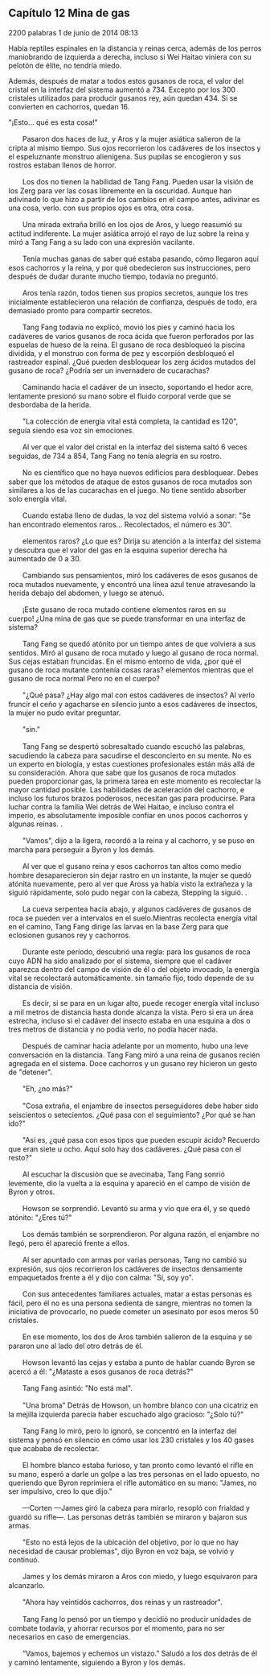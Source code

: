
## Capítulo 12 Mina de gas


2200 palabras
1 de junio de 2014 08:13


Había reptiles espinales en la distancia y reinas cerca, además de los perros maniobrando de izquierda a derecha, incluso si Wei Haitao viniera con su pelotón de élite, no tendría miedo.

Además, después de matar a todos estos gusanos de roca, el valor del cristal en la interfaz del sistema aumentó a 734. Excepto por los 300 cristales utilizados para producir gusanos rey, aún quedan 434. Si se convierten en cachorros, quedan 16.

"¡Esto... qué es esta cosa!"

　　Pasaron dos haces de luz, y Aros y la mujer asiática salieron de la cripta al mismo tiempo. Sus ojos recorrieron los cadáveres de los insectos y el espeluznante monstruo alienígena. Sus pupilas se encogieron y sus rostros estaban llenos de horror.

　　Los dos no tienen la habilidad de Tang Fang. Pueden usar la visión de los Zerg para ver las cosas libremente en la oscuridad. Aunque han adivinado lo que hizo a partir de los cambios en el campo antes, adivinar es una cosa, verlo. con sus propios ojos es otra, otra cosa.

　　Una mirada extraña brilló en los ojos de Aros, y luego reasumió su actitud indiferente. La mujer asiática arrojó el rayo de luz sobre la reina y miró a Tang Fang a su lado con una expresión vacilante.

　　Tenía muchas ganas de saber qué estaba pasando, cómo llegaron aquí esos cachorros y la reina, y por qué obedecieron sus instrucciones, pero después de dudar durante mucho tiempo, todavía no preguntó.

　　Aros tenía razón, todos tienen sus propios secretos, aunque los tres inicialmente establecieron una relación de confianza, después de todo, era demasiado pronto para compartir secretos.

　　Tang Fang todavía no explicó, movió los pies y caminó hacia los cadáveres de varios gusanos de roca ácida que fueron perforados por las espuelas de hueso de la reina. El gusano de roca desbloqueó la piscina dividida, y el monstruo con forma de pez y escorpión desbloqueó el rastreador espinal. ¿Qué pueden desbloquear los zerg ácidos mutados del gusano de roca? ¿Podría ser un invernadero de cucarachas?

　　Caminando hacia el cadáver de un insecto, soportando el hedor acre, lentamente presionó su mano sobre el fluido corporal verde que se desbordaba de la herida.

　　"La colección de energía vital está completa, la cantidad es 120", seguía siendo esa voz sin emociones.

　　Al ver que el valor del cristal en la interfaz del sistema saltó 6 veces seguidas, de 734 a 854, Tang Fang no tenía alegría en su rostro.

　　No es científico que no haya nuevos edificios para desbloquear. Debes saber que los métodos de ataque de estos gusanos de roca mutados son similares a los de las cucarachas en el juego. No tiene sentido absorber solo energía vital.

　　Cuando estaba lleno de dudas, la voz del sistema volvió a sonar: "Se han encontrado elementos raros... Recolectados, el número es 30".

　　elementos raros? ¿Lo que es? Dirija su atención a la interfaz del sistema y descubra que el valor del gas en la esquina superior derecha ha aumentado de 0 a 30.

　　Cambiando sus pensamientos, miró los cadáveres de esos gusanos de roca mutados nuevamente, y encontró una línea azul tenue atravesando la herida debajo del abdomen, y luego se atenuó.

　　¡Este gusano de roca mutado contiene elementos raros en su cuerpo! ¿Una mina de gas que se puede transformar en una interfaz de sistema?

　　Tang Fang se quedó atónito por un tiempo antes de que volviera a sus sentidos. Miró al gusano de roca mutado y luego al gusano de roca normal. Sus cejas estaban fruncidas. En el mismo entorno de vida, ¿por qué el gusano de roca mutante contenía cosas raras? elementos mientras que el gusano de roca normal Pero no en el cuerpo?

　　"¿Qué pasa? ¿Hay algo mal con estos cadáveres de insectos? Al verlo fruncir el ceño y agacharse en silencio junto a esos cadáveres de insectos, la mujer no pudo evitar preguntar.

　　"sin."

　　Tang Fang se despertó sobresaltado cuando escuchó las palabras, sacudiendo la cabeza para sacudirse el desconcierto en su mente. No es un experto en biología, y estas cuestiones profesionales están más allá de su consideración. Ahora que sabe que los gusanos de roca mutados pueden proporcionar gas, la primera tarea en este momento es recolectar la mayor cantidad posible. Las habilidades de aceleración del cachorro, e incluso los futuros brazos poderosos, necesitan gas para producirse. Para luchar contra la familia Wei detrás de Wei Haitao, e incluso contra el imperio, es absolutamente imposible confiar en unos pocos cachorros y algunas reinas. .

　　"Vamos", dijo a la ligera, recordó a la reina y al cachorro, y se puso en marcha para perseguir a Byron y los demás.

　　Al ver que el gusano reina y esos cachorros tan altos como medio hombre desaparecieron sin dejar rastro en un instante, la mujer se quedó atónita nuevamente, pero al ver que Aross ya había visto la extrañeza y la siguió rápidamente, solo pudo negar con la cabeza, Stepping la siguió. .

　　La cueva serpentea hacia abajo, y algunos cadáveres de gusanos de roca se pueden ver a intervalos en el suelo.Mientras recolecta energía vital en el camino, Tang Fang dirige las larvas en la base Zerg para que eclosionen gusanos rey y cachorros.

　　Durante este período, descubrió una regla: para los gusanos de roca cuyo ADN ha sido analizado por el sistema, siempre que el cadáver aparezca dentro del campo de visión de él o del objeto invocado, la energía vital se recolectará automáticamente. sin tamaño fijo, todo depende de su distancia de visión.

　　Es decir, si se para en un lugar alto, puede recoger energía vital incluso a mil metros de distancia hasta donde alcanza la vista. Pero si era un área estrecha, incluso si el cadáver del insecto estaba en una esquina a dos o tres metros de distancia y no podía verlo, no podía hacer nada.

　　Después de caminar hacia adelante por un momento, hubo una leve conversación en la distancia. Tang Fang miró a una reina de gusanos recién agregada en el sistema. Doce cachorros y un gusano rey hicieron un gesto de "detener".

　　"Eh, ¿no más?"

　　"Cosa extraña, el enjambre de insectos perseguidores debe haber sido seiscientos o setecientos. ¿Qué pasa con el seguimiento? ¿Por qué se han ido?"

　　"Así es, ¿qué pasa con esos tipos que pueden escupir ácido? Recuerdo que eran siete u ocho. Aquí solo hay dos cadáveres. ¿Qué pasa con el resto?"

　　Al escuchar la discusión que se avecinaba, Tang Fang sonrió levemente, dio la vuelta a la esquina y apareció en el campo de visión de Byron y otros.

　　Howson se sorprendió. Levantó su arma y vio que era él, y se quedó atónito: "¿Eres tú?"

　　Los demás también se sorprendieron. Por alguna razón, el enjambre no llegó, pero él apareció frente a ellos.

　　Al ser apuntado con armas por varias personas, Tang no cambió su expresión, sus ojos recorrieron los cadáveres de insectos densamente empaquetados frente a él y dijo con calma: "Sí, soy yo".

　　Con sus antecedentes familiares actuales, matar a estas personas es fácil, pero él no es una persona sedienta de sangre, mientras no tomen la iniciativa de provocarlo, no puede cometer un asesinato por esos meros 50 cristales.

　　En ese momento, los dos de Aros también salieron de la esquina y se pararon uno al lado del otro detrás de él.

　　Howson levantó las cejas y estaba a punto de hablar cuando Byron se acercó a él: "¿Mataste a esos gusanos de roca detrás?"

　　Tang Fang asintió: "No está mal".

　　"Una broma" Detrás de Howson, un hombre blanco con una cicatriz en la mejilla izquierda parecía haber escuchado algo gracioso: "¿Solo tú?"

　　Tang Fang lo miró, pero lo ignoró, se concentró en la interfaz del sistema y pensó en silencio en cómo usar los 230 cristales y los 40 gases que acababa de recolectar.

　　El hombre blanco estaba furioso, y tan pronto como levantó el rifle en su mano, esperó a darle un golpe a las tres personas en el lado opuesto, no queriendo que Byron reprimiera el rifle automático en su mano: "James, no ser impulsivo, creo lo que dijo."

　　—Corten —James giró la cabeza para mirarlo, resopló con frialdad y guardó su rifle—. Las personas detrás también se miraron y bajaron sus armas.

　　"Esto no está lejos de la ubicación del objetivo, por lo que no hay necesidad de causar problemas", dijo Byron en voz baja, se volvió y continuó.

　　James y los demás miraron a Aros con miedo, y luego esquivaron para alcanzarlo.

　　"Ahora hay veintidós cachorros, dos reinas y un rastreador".

　　Tang Fang lo pensó por un tiempo y decidió no producir unidades de combate todavía, y ahorrar recursos por el momento, para no ser necesarios en caso de emergencias.

　　“Vamos, bajemos y echemos un vistazo.” Saludó a los dos detrás de él y caminó lentamente, siguiendo a Byron y los demás.